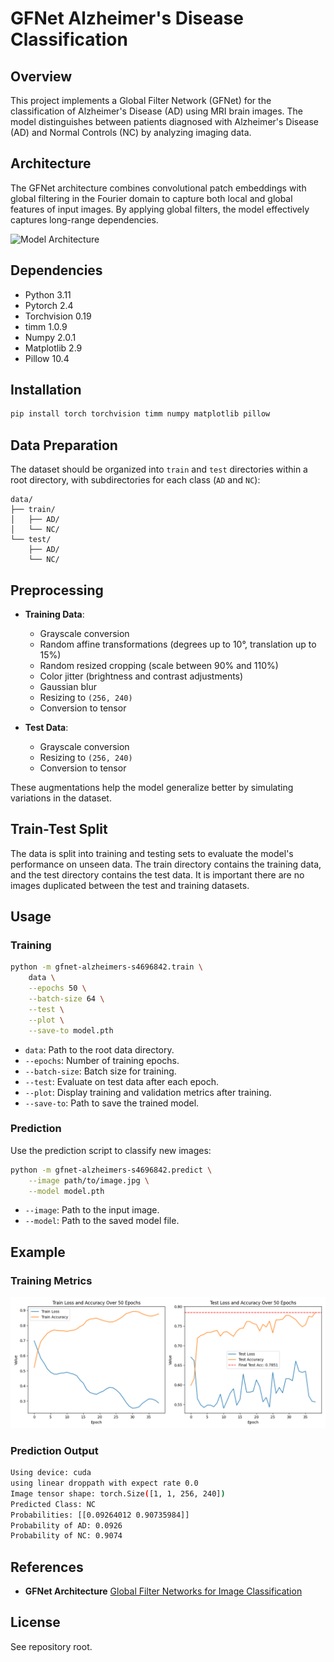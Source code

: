 # GFNet Alzheimer's Disease Classification
## Overview
This project implements a Global Filter Network (GFNet) for the classification 
of Alzheimer's Disease (AD) using MRI brain images. The model distinguishes 
between patients diagnosed with Alzheimer's Disease (AD) and Normal Controls 
(NC) by analyzing imaging data.

## Architecture
The GFNet architecture combines convolutional patch embeddings with global 
filtering in the Fourier domain to capture both local and global features of 
input images. By applying global filters, the model effectively captures 
long-range dependencies.

![Model Architecture](./assets/gfnet_example.gif)

## Dependencies
- Python 3.11
- Pytorch 2.4
- Torchvision 0.19
- timm 1.0.9
- Numpy 2.0.1
- Matplotlib 2.9
- Pillow 10.4

## Installation
```bash
pip install torch torchvision timm numpy matplotlib pillow
```

## Data Preparation
The dataset should be organized into `train` and `test` directories within a 
root directory, with subdirectories for each class (`AD` and `NC`):
```
data/
├── train/
│   ├── AD/
│   └── NC/
└── test/
    ├── AD/
    └── NC/
```

## Preprocessing
- **Training Data**:
  - Grayscale conversion
  - Random affine transformations (degrees up to 10°, translation up to 15%)
  - Random resized cropping (scale between 90% and 110%)
  - Color jitter (brightness and contrast adjustments)
  - Gaussian blur
  - Resizing to `(256, 240)`
  - Conversion to tensor

- **Test Data**:
  - Grayscale conversion
  - Resizing to `(256, 240)`
  - Conversion to tensor

These augmentations help the model generalize better by simulating variations in 
the dataset.

## Train-Test Split
The data is split into training and testing sets to evaluate the model's 
performance on unseen data. The train directory contains the training data, 
and the test directory contains the test data. It is important there are no
images duplicated between the test and training datasets.

## Usage
### Training
```bash
python -m gfnet-alzheimers-s4696842.train \
    data \
    --epochs 50 \
    --batch-size 64 \
    --test \
    --plot \
    --save-to model.pth
```

- `data`: Path to the root data directory.
- `--epochs`: Number of training epochs.
- `--batch-size`: Batch size for training.
- `--test`: Evaluate on test data after each epoch.
- `--plot`: Display training and validation metrics after training.
- `--save-to`: Path to save the trained model.

### Prediction

Use the prediction script to classify new images:

```bash
python -m gfnet-alzheimers-s4696842.predict \
    --image path/to/image.jpg \
    --model model.pth
```

- `--image`: Path to the input image.
- `--model`: Path to the saved model file.

## Example

### Training Metrics

![Training Loss and Cumulative Epoch Accuracy and Test Loss and Accuracy](./assets/train_test_graph.png)

### Prediction Output

```bash
Using device: cuda
using linear droppath with expect rate 0.0
Image tensor shape: torch.Size([1, 1, 256, 240])
Predicted Class: NC
Probabilities: [[0.09264012 0.90735984]]
Probability of AD: 0.0926
Probability of NC: 0.9074
```

## References

- **GFNet Architecture** [Global Filter Networks for Image Classification](https://github.com/raoyongming/GFNet)

## License

See repository root.
